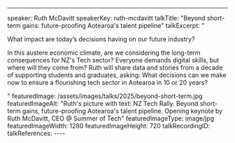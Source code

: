 ---

speaker: Ruth McDavitt
speakerKey: ruth-mcdavitt
talkTitle: "Beyond short-term gains: future-proofing Aotearoa's talent pipeline"
talkExcerpt: "<p>What impact are today’s decisions having on our future industry?</p>

<p>In this austere economic climate, are we considering the long-term consequences for NZ's Tech sector? Everyone demands digital skills, but where will they come from? Ruth will share data and stories from a decade of supporting students and graduates, asking: What decisions can we make now to ensure a flourishing tech sector in Aotearoa in 10 or 20 years?</p>
"
featuredImage: /assets/images/talks/2025/beyond-short-term.jpg
featuredImageAlt: "Ruth's picture with text: NZ Tech Rally. Beyond short-term gains, future-proofing Aotearoa's talent pipeline. Opening keynote by Ruth McDavitt, CEO @ Summer of Tech"
featuredImageType: image/jpg
featuredImageWidth: 1280
featuredImageHeight: 720
talkRecordingID:        
talkReferences:
----

